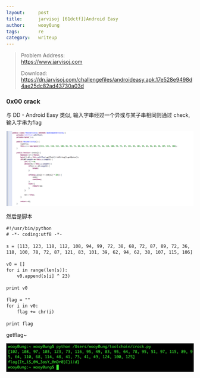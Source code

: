 ```yaml
---
layout:     post
title:      jarvisoj [61dctf]]Android Easy
author:     wooy0ung
tags: 		re
category:  	writeup
---
```



>Problem Address:  
>https://www.jarvisoj.com  
>  
>Download:  
>https://dn.jarvisoj.com/challengefiles/androideasy.apk.17e528e9498d4ae25dc82ad43730a03d  
<!-- more -->


### 0x00 crack

与 DD - Android Easy 类似, 输入字串经过一个异或与某子串相同则通过 check, 输入字串为flag

![](/assets/img/writeup/re/2017-08-19-jarvisoj-61dctf-androideasy/0x00.png)

然后是脚本

```
#!/usr/bin/python
# -*- coding:utf8 -*-

s = [113, 123, 118, 112, 108, 94, 99, 72, 38, 68, 72, 87, 89, 72, 36, 118, 100, 78, 72, 87, 121, 83, 101, 39, 62, 94, 62, 38, 107, 115, 106]

v0 = []
for i in range(len(s)):
	v0.append(s[i] ^ 23)

print v0

flag = ""
for i in v0:
	flag += chr(i)

print flag
```

getflag~

![](/assets/img/writeup/re/2017-08-19-jarvisoj-61dctf-androideasy/0x01.png)